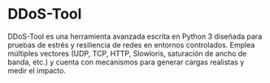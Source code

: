 # DDoS-Tool
DDoS-Tool es una herramienta avanzada escrita en Python 3 diseñada para pruebas de estrés y resiliencia de redes en entornos controlados. Emplea múltiples vectores (UDP, TCP, HTTP, Slowloris, saturación de ancho de banda, etc.) y cuenta con mecanismos para generar cargas realistas y medir el impacto.
